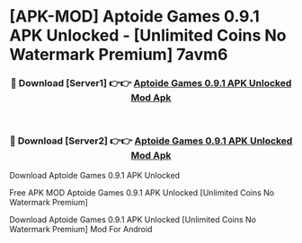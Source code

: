 # [APK-MOD] Aptoide Games 0.9.1 APK Unlocked - [Unlimited Coins No Watermark Premium] 7avm6



<div align="center">
<h3>🔴 Download [Server1] 👉👉 <a href="https://momento.my/?title=Aptoide_Games_0.9.1_APK_Unlocked">Aptoide Games 0.9.1 APK Unlocked Mod Apk</a></h3><br>

<h3>🔴 Download [Server2] 👉👉 <a href="https://momento.my/?title=Aptoide_Games_0.9.1_APK_Unlocked">Aptoide Games 0.9.1 APK Unlocked Mod Apk</a></h3>
</div>



Download Aptoide Games 0.9.1 APK Unlocked 

Free APK MOD Aptoide Games 0.9.1 APK Unlocked [Unlimited Coins No Watermark Premium]

Download Aptoide Games 0.9.1 APK Unlocked [Unlimited Coins No Watermark Premium] Mod For Android
